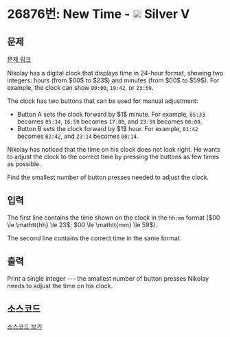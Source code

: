 # 26876번: New Time - <img src="https://static.solved.ac/tier_small/6.svg" style="height:20px" /> Silver V

<!-- performance -->

<!-- 문제 제출 후 깃허브에 푸시를 했을 때 제출한 코드의 성능이 입력될 공간입니다.-->

<!-- end -->

## 문제

[문제 링크](https://boj.kr/26876)


<p>Nikolay has a digital clock that displays time in 24-hour format, showing two integers: hours (from $00$ to $23$) and minutes (from $00$ to $59$). For example, the clock can show <code>00:00</code>, <code>18:42</code>, or <code>23:59</code>.</p>

<p>The clock has two buttons that can be used for manual adjustment:</p>

<ul>
<li>Button A sets the clock forward by $1$ minute. For example, <code>05:33</code> becomes <code>05:34</code>, <code>16:59</code> becomes <code>17:00</code>, and <code>23:59</code> becomes <code>00:00</code>.</li>
<li>Button B sets the clock forward by $1$ hour. For example, <code>01:42</code> becomes <code>02:42</code>, and <code>23:14</code> becomes <code>00:14</code>.</li>
</ul>

<p>Nikolay has noticed that the time on his clock does not look right. He wants to adjust the clock to the correct time by pressing the buttons as few times as possible.</p>

<p>Find the smallest number of button presses needed to adjust the clock.</p>



## 입력


<p>The first line contains the time shown on the clock in the <code>hh:mm</code> format ($00 \le \mathtt{hh} \le 23$; $00 \le \mathtt{mm} \le 59$).</p>

<p>The second line contains the correct time in the same format.</p>



## 출력


<p>Print a single integer --- the smallest number of button presses Nikolay needs to adjust the time on his clock.</p>



## 소스코드

[소스코드 보기](New%20Time.cpp)